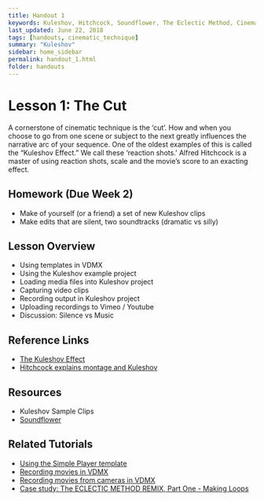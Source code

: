 ```yaml
---
title: Handout 1
keywords: Kuleshov, Hitchcock, Soundflower, The Eclectic Method, Cinematic Technique
last_updated: June 22, 2018
tags: [handouts, cinematic_technique]
summary: "Kuleshov"
sidebar: home_sidebar
permalink: handout_1.html
folder: handouts
---
```


# Lesson 1: The Cut

A cornerstone of cinematic technique is the ‘cut’. How and when you choose to go from one scene or subject to the next greatly influences the narrative arc of your sequence. One of the oldest examples of this is called the “Kuleshov Effect.” We call these ‘reaction shots.’ Alfred Hitchcock is a master of using reaction shots, scale and the movie’s score to an exacting effect.

## Homework (Due Week 2)

* Make of yourself (or a friend) a set of new Kuleshov clips
* Make edits that are silent, two soundtracks (dramatic vs silly)

## Lesson Overview

* Using templates in VDMX
* Using the Kuleshov example project
* Loading media files into Kuleshov project
* Capturing video clips
* Recording output in Kuleshov project
* Uploading recordings to Vimeo / Youtube
* Discussion: Silence vs Music

## Reference Links

* [The Kuleshov Effect](https://en.wikipedia.org/wiki/Kuleshov_effect)
* [Hitchcock explains montage and Kuleshov](https://www.youtube.com/watch?v=NG0V7EVFZt4)

## Resources

* Kuleshov Sample Clips
* [Soundflower](https://github.com/mattingalls/Soundflower/releases)

## Related Tutorials

* [Using the Simple Player template](https://vdmx.vidvox.net/tutorials/using-the-simple-player-template)
* [Recording movies in VDMX](https://vdmx.vidvox.net/tutorials/recording-movies-to-disk)
* [Recording movies from cameras in VDMX](https://vdmx.vidvox.net/tutorials/multi-channel-live-camera-video-sampler)
* [Case study: The ECLECTIC METHOD REMIX, Part One - Making Loops](https://vdmx.vidvox.net/tutorials/the-eclectic-method-remix-part-one-making-loops)